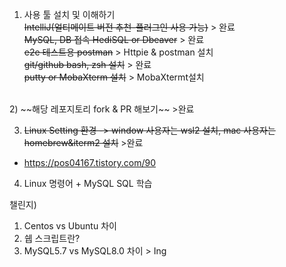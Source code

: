 1) 사용 툴 설치 및 이해하기 </br>
 ~~IntelliJ(얼티메이트 버전 추천-플러그인 사용 가능)~~ > 완료 </br>
 ~~MySQL, DB 접속 HediSQL or Dbeaver~~ > 완료 </br>
 ~~e2e 테스트용 postman~~ > Httpie & postman 설치 </br>
 ~~git/github bash, zsh 설치~~ > 완료 </br>
 ~~putty or MobaXterm 설치~~ > MobaXtermt설치</br>
</br>
2) ~~해당 레포지토리 fork & PR 해보기~~ >완료</br>

3) ~~Linux Setting 환경 -> window 사용자는 wsl2 설치, mac 사용자는 homebrew&iterm2 설치~~ >완료</br>
- https://pos04167.tistory.com/90</br>

4) Linux 명령어 + MySQL SQL 학습


챌린지) 
1) Centos vs Ubuntu 차이 
2) 쉡 스크립트란? 
3) MySQL5.7 vs MySQL8.0 차이 > Ing
